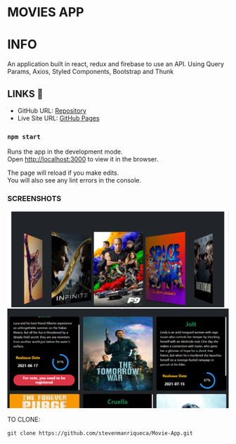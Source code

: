# MOVIES APP

# INFO

An application built in react, redux and firebase to use an API.
Using Query Params, Axios, Styled Components, Bootstrap and Thunk

## LINKS 🔗
- GitHub URL: [Repository](https://github.com/stevenmanriqueca/Movie-App)
- Live Site URL: [GitHub Pages](https://stevenmanriqueca.github.io/Movie-App/)

### `npm start`

Runs the app in the development mode.\
Open [http://localhost:3000](http://localhost:3000) to view it in the browser.

The page will reload if you make edits.\
You will also see any lint errors in the console.

### SCREENSHOTS

![Screenshot](./src/assets/screenshots/sc1.PNG)
![Screenshot](./src/assets/screenshots/sc2.PNG)

TO CLONE:
```
git clone https://github.com/stevenmanriqueca/Movie-App.git
```